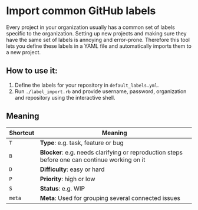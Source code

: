 Import common GitHub labels
===

Every project in your organization usually has a common set of labels specific to the organization.
Setting up new projects and making sure they have the same set of labels is annoying and error-prone. Therefore this tool lets you define these labels in a YAML file and automatically imports them to a new project.


How to use it:
---

1. Define the labels for your repository in `default_labels.yml`.
2. Run `./label_import.rb` and provide username, password, organization and repository using the interactive shell.

Meaning
---

| Shortcut | Meaning                         |
|----------|-------------------------------------|
| `T`      | **Type**: e.g. task, feature or bug |
| `B`      | **Blocker**: e.g. needs clarifying or reproduction steps before one can continue working on it                       |
| `D`      | **Difficulty**: easy or hard                                   |
| `P`      | **Priority**: high or low                                   |
| `S`      | **Status**: e.g. WIP                                   |
| `meta`      | **Meta**: Used for grouping several connected issues                                   |
